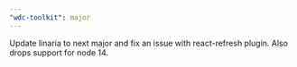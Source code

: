 ```yaml
---
"wdc-toolkit": major
---
```


Update linaria to next major and fix an issue with react-refresh plugin. Also drops support for node 14.
